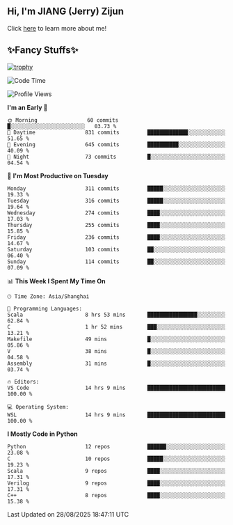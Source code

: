 ## Hi, I'm JIANG (Jerry) Zijun

Click [here](https://jzjerry.github.io/about/) to learn more about me!

## ✨Fancy Stuffs✨
[![trophy](https://github-profile-trophy.vercel.app/?username=jzjerry&theme=onedark)](https://github.com/ryo-ma/github-profile-trophy)
<!--START_SECTION:waka-->
![Code Time](http://img.shields.io/badge/Code%20Time-1%2C482%20hrs%2041%20mins-blue)

![Profile Views](http://img.shields.io/badge/Profile%20Views-6-blue)

**I'm an Early 🐤** 

```text
🌞 Morning                60 commits          █░░░░░░░░░░░░░░░░░░░░░░░░   03.73 % 
🌆 Daytime                831 commits         █████████████░░░░░░░░░░░░   51.65 % 
🌃 Evening                645 commits         ██████████░░░░░░░░░░░░░░░   40.09 % 
🌙 Night                  73 commits          █░░░░░░░░░░░░░░░░░░░░░░░░   04.54 % 
```
📅 **I'm Most Productive on Tuesday** 

```text
Monday                   311 commits         █████░░░░░░░░░░░░░░░░░░░░   19.33 % 
Tuesday                  316 commits         █████░░░░░░░░░░░░░░░░░░░░   19.64 % 
Wednesday                274 commits         ████░░░░░░░░░░░░░░░░░░░░░   17.03 % 
Thursday                 255 commits         ████░░░░░░░░░░░░░░░░░░░░░   15.85 % 
Friday                   236 commits         ████░░░░░░░░░░░░░░░░░░░░░   14.67 % 
Saturday                 103 commits         ██░░░░░░░░░░░░░░░░░░░░░░░   06.40 % 
Sunday                   114 commits         ██░░░░░░░░░░░░░░░░░░░░░░░   07.09 % 
```


📊 **This Week I Spent My Time On** 

```text
🕑︎ Time Zone: Asia/Shanghai

💬 Programming Languages: 
Scala                    8 hrs 53 mins       ████████████████░░░░░░░░░   62.84 % 
C                        1 hr 52 mins        ███░░░░░░░░░░░░░░░░░░░░░░   13.21 % 
Makefile                 49 mins             █░░░░░░░░░░░░░░░░░░░░░░░░   05.86 % 
V                        38 mins             █░░░░░░░░░░░░░░░░░░░░░░░░   04.58 % 
Assembly                 31 mins             █░░░░░░░░░░░░░░░░░░░░░░░░   03.74 % 

🔥 Editors: 
VS Code                  14 hrs 9 mins       █████████████████████████   100.00 % 

💻 Operating System: 
WSL                      14 hrs 9 mins       █████████████████████████   100.00 % 
```

**I Mostly Code in Python** 

```text
Python                   12 repos            ██████░░░░░░░░░░░░░░░░░░░   23.08 % 
C                        10 repos            █████░░░░░░░░░░░░░░░░░░░░   19.23 % 
Scala                    9 repos             ████░░░░░░░░░░░░░░░░░░░░░   17.31 % 
Verilog                  9 repos             ████░░░░░░░░░░░░░░░░░░░░░   17.31 % 
C++                      8 repos             ████░░░░░░░░░░░░░░░░░░░░░   15.38 % 
```




 Last Updated on 28/08/2025 18:47:11 UTC
<!--END_SECTION:waka-->
